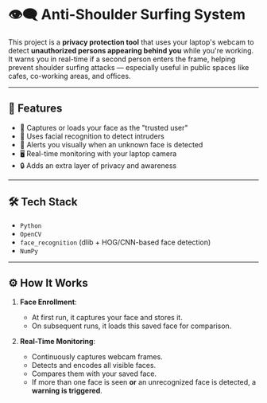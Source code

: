 # 👁️‍🗨️ Anti-Shoulder Surfing System

This project is a **privacy protection tool** that uses your laptop's webcam to detect **unauthorized persons appearing behind you** while you're working. It warns you in real-time if a second person enters the frame, helping prevent shoulder surfing attacks — especially useful in public spaces like cafes, co-working areas, and offices.

---

## 🚀 Features

- 👤 Captures or loads your face as the "trusted user"
- 🧠 Uses facial recognition to detect intruders
- 🚨 Alerts you visually when an unknown face is detected
- 🖥️ Real-time monitoring with your laptop camera
- 🔒 Adds an extra layer of privacy and awareness

---

## 🛠️ Tech Stack

- `Python`
- `OpenCV`
- `face_recognition` (dlib + HOG/CNN-based face detection)
- `NumPy`

---

## ⚙️ How It Works

1. **Face Enrollment**:
   - At first run, it captures your face and stores it.
   - On subsequent runs, it loads this saved face for comparison.

2. **Real-Time Monitoring**:
   - Continuously captures webcam frames.
   - Detects and encodes all visible faces.
   - Compares them with your saved face.
   - If more than one face is seen **or** an unrecognized face is detected, a **warning is triggered**.

